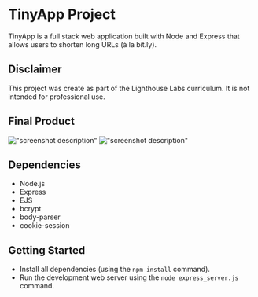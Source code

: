 # TinyApp Project

TinyApp is a full stack web application built with Node and Express that allows users to shorten long URLs (à la bit.ly).

## Disclaimer

This project was create as part of the Lighthouse Labs curriculum. It is not intended for professional use.

## Final Product

!["screenshot description"](#)
!["screenshot description"](#)

## Dependencies

- Node.js
- Express
- EJS
- bcrypt
- body-parser
- cookie-session

## Getting Started

- Install all dependencies (using the `npm install` command).
- Run the development web server using the `node express_server.js` command.
